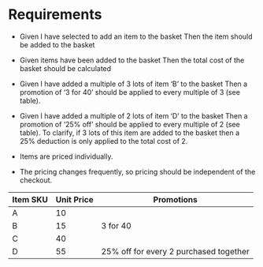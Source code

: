 ﻿# Requirements

* Given I have selected to add an item to the basket
  Then the item should be added to the basket

* Given items have been added to the basket
  Then the total cost of the basket should be calculated

* Given I have added a multiple of 3 lots of item ‘B’ to the basket
  Then a promotion of ‘3 for 40’ should be applied to every multiple of 3 (see table).

* Given I have added a multiple of 2 lots of item ‘D’ to the basket
  Then a promotion of ‘25% off’ should be applied to every multiple of 2 (see table).
  To clarify, if 3 lots of this item are added to the basket then a 25% deduction is only applied to the total cost of 2.

* Items are priced individually.

* The pricing changes frequently, so pricing should be independent of the checkout.


|  Item SKU  |  Unit Price  |  Promotions                              |
|------------|--------------|------------------------------------------|
|     A      |      10      |                                          |
|     B      |      15      |  3 for 40                                |
|     C      |      40      |                                          |
|     D      |      55      |  25% off for every 2 purchased together  |